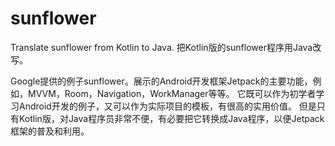 # sunflower
Translate sunflower from Kotlin to Java.
把Kotlin版的sunflower程序用Java改写。

Google提供的例子sunflower。展示的Android开发框架Jetpack的主要功能，例如，MVVM，Room，Navigation，WorkManager等等。
它既可以作为初学者学习Android开发的例子，又可以作为实际项目的模板，有很高的实用价值。
但是只有Kotlin版，对Java程序员非常不便，有必要把它转换成Java程序，以便Jetpack框架的普及和利用。
